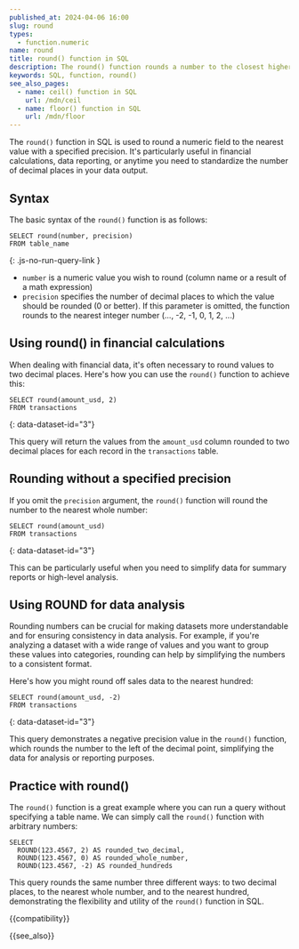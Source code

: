 ```yaml
---
published_at: 2024-04-06 16:00
slug: round
types:
  - function.numeric
name: round
title: round() function in SQL
description: The round() function rounds a number to the closest higher integer.
keywords: SQL, function, round()
see_also_pages:
  - name: ceil() function in SQL
    url: /mdn/ceil
  - name: floor() function in SQL
    url: /mdn/floor
---
```


The `round()` function in SQL is used to round a numeric field to the nearest value with a specified precision. It's particularly useful in financial calculations, data reporting, or anytime you need to standardize the number of decimal places in your data output.

## Syntax

The basic syntax of the `round()` function is as follows:

~~~pgsql
SELECT round(number, precision)
FROM table_name
~~~
{: .js-no-run-query-link }

- `number` is a numeric value you wish to round (column name or a result of a math expression)
- `precision` specifies the number of decimal places to which the value should be rounded (0 or better). If this parameter is omitted, the function rounds to the nearest integer number (..., -2, -1, 0, 1, 2, ...)

## Using round() in financial calculations

When dealing with financial data, it's often necessary to round values to two decimal places. Here's how you can use the `round()` function to achieve this:

~~~pgsql
SELECT round(amount_usd, 2)
FROM transactions
~~~
{: data-dataset-id="3"}

This query will return the values from the `amount_usd` column rounded to two decimal places for each record in the `transactions` table.

## Rounding without a specified precision

If you omit the `precision` argument, the `round()` function will round the number to the nearest whole number:

~~~pgsql
SELECT round(amount_usd)
FROM transactions
~~~
{: data-dataset-id="3"}

This can be particularly useful when you need to simplify data for summary reports or high-level analysis.

## Using ROUND for data analysis

Rounding numbers can be crucial for making datasets more understandable and for ensuring consistency in data analysis. For example, if you're analyzing a dataset with a wide range of values and you want to group these values into categories, rounding can help by simplifying the numbers to a consistent format.

Here's how you might round off sales data to the nearest hundred:

~~~pgsql
SELECT round(amount_usd, -2)
FROM transactions
~~~
{: data-dataset-id="3"}

This query demonstrates a negative precision value in the `round()` function, which rounds the number to the left of the decimal point, simplifying the data for analysis or reporting purposes.

## Practice with round()

The `round()` function is a great example where you can run a query without specifying a table name. We can simply call the `round()` function with arbitrary numbers:

~~~pgsql
SELECT
  ROUND(123.4567, 2) AS rounded_two_decimal,
  ROUND(123.4567, 0) AS rounded_whole_number,
  ROUND(123.4567, -2) AS rounded_hundreds
~~~

This query rounds the same number three different ways: to two decimal places, to the nearest whole number, and to the nearest hundred, demonstrating the flexibility and utility of the `round()` function in SQL.

{{compatibility}}

{{see_also}}
